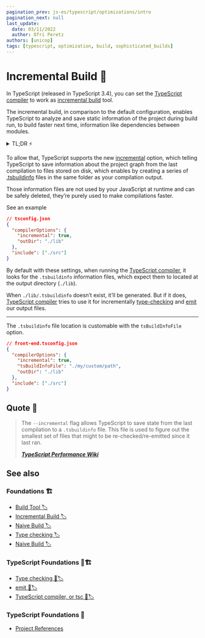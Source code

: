 ```yaml
---
pagination_prev: js-es/typescript/optimizations/intro
pagination_next: null
last_update:
  date: 03/11/2022
  author: Ofri Peretz
authors: [unicop]
tags: [typescript, optimization, build, sophisticated_builds]
---
```


# Incremental Build 🧱

In TypeScript (released in TypeScript 3.4), you can set the [TypeScript compiler](../foundations/ts-compiler.md) to work as [incremental build](../../../foundations/incremental-build.md) tool.

The incremental build, in comparison to the default configuration, enables TypeScript to analyze and save static information of the project during build run, to build faster next time, information like dependencies between modules.

<!-- truncate -->

<details>
  <summary>TL;DR ⚡️</summary>
  <br/>
  1. Add to your <code>tsconifg.json</code> the <code>incremental</code> option
  <br/>
  2. [Optional] Add custom path with the <code>tsBuildInfoFile</code> option
  <br/>
  3. Add your new <code>.tsbuildinfo</code> to your <code>SCM</code> (e.g. Git) ignore file (e.g. <code>.gitignore</code>)
<br/>
</details>

To allow that, TypeScript supports the new [incremental](https://www.typescriptlang.org/tsconfig#incremental) option, which telling TypeScript to save information about the project graph from the last compilation to files stored on disk, which enables by creating a series of [.tsbuildinfo](https://www.typescriptlang.org/tsconfig#tsBuildInfoFile) files in the same folder as your compilation output.

Those information files are not used by your JavaScript at runtime and can be safely deleted, they’re purely used to make compilations faster.

See an example

```json
// tsconfig.json
{
  "compilerOptions": {
    "incremental": true,
    "outDir": "./lib"
  },
  "include": ["./src"]
}
```

By default with these settings, when running the [TypeScript compiler](../foundations/ts-compiler.md), it looks for the `.tsbuildinfo` information files, which expect them to located at the output directory (`./lib`).

When `./lib/.tsbuildinfo` doesn’t exist, it’ll be generated. But if it does, [TypeScript compiler](../foundations/ts-compiler.md) tries to use it for incrementally [type-checking](../foundations/type-checking.md) and [emit](../foundations/emit.md) our output files.

---

The `.tsbuildinfo` file location is customable with the `tsBuildInfoFile` option.

```json
// front-end.tsconfig.json
{
  "compilerOptions": {
    "incremental": true,
    "tsBuildInfoFile": "./my/custom/path",
    "outDir": "./lib"
  },
  "include": ["./src"]
}
```

## Quote 🦜

> The `--incremental` flag allows TypeScript to save state from the last compilation to a `.tsbuildinfo` file. This file is used to figure out the smallest set of files that might to be re-checked/re-emitted since it last ran.
>
> **_[TypeScript Performance Wiki](https://github.com/microsoft/TypeScript/wiki/Performance#incremental-project-emit)_**

## See also

### Foundations 🏗️

- [Build Tool 🏷️](../../../foundations/build.md#build-tools)
- [Incremental Build 🏷️](../../../foundations/incremental-build.md)
- [Naive Build 🏷️](../../../foundations/naive-build.md)
- [Type checking 🏷️](../../../foundations/type-checking.md)
- [Naive Build 🏷️](../../../foundations/naive-build.md)

### TypeScript Foundations 🔵🏗️

- [Type checking 🔵🏷️](../foundations/type-checking.md)
- [emit 🔵🏷️](../foundations/emit.md)
- [TypeScript compiler, or tsc 🔵🏷️](../foundations/ts-compiler.md)

### TypeScript Foundations 🔵

- [Project References](./project-references-explained/intro.md)

[ts-perf-wiki-incremental-projects]: https://github.com/microsoft/TypeScript/wiki/Performance#incremental-project-emit
[ts-3.4-release-note-link]: https://www.typescriptlang.org/docs/handbook/release-notes/typescript-3-4.html
